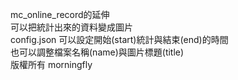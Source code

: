 mc_online_record的延伸<br>
可以把統計出來的資料變成圖片<br>
config.json 可以設定開始(start)統計與結束(end)的時間<br>
也可以調整檔案名稱(name)與圖片標題(title)<br>
版權所有 morningfly
